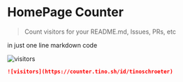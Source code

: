 # HomePage Counter

> Count visitors for your README.md, Issues, PRs, etc

in just one line markdown code

![visitors](https://counter.tino.sh/id/tinoschroeter)

```md
![visitors](https://counter.tino.sh/id/tinoschroeter)
```
